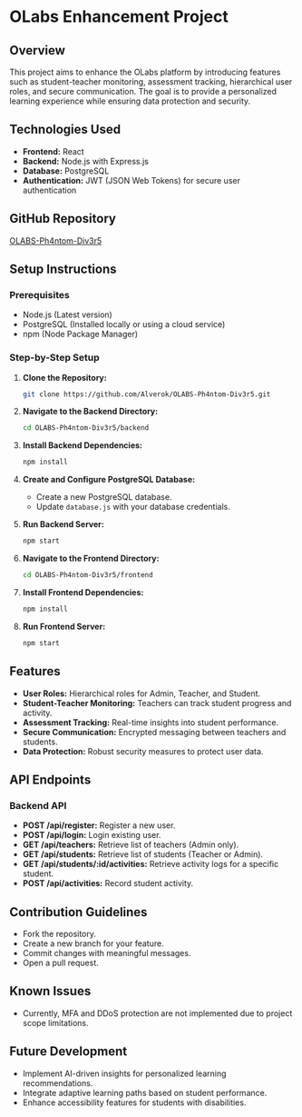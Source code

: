 # OLabs Enhancement Project

## Overview

This project aims to enhance the OLabs platform by introducing features such as student-teacher monitoring, assessment tracking, hierarchical user roles, and secure communication. The goal is to provide a personalized learning experience while ensuring data protection and security.

## Technologies Used

- **Frontend:** React
- **Backend:** Node.js with Express.js
- **Database:** PostgreSQL
- **Authentication:** JWT (JSON Web Tokens) for secure user authentication

## GitHub Repository

[OLABS-Ph4ntom-Div3r5](https://github.com/Alverok/OLABS-Ph4ntom-Div3r5)

## Setup Instructions

### Prerequisites

- Node.js (Latest version)
- PostgreSQL (Installed locally or using a cloud service)
- npm (Node Package Manager)

### Step-by-Step Setup

1. **Clone the Repository:**
   ```bash
   git clone https://github.com/Alverok/OLABS-Ph4ntom-Div3r5.git
   ```

2. **Navigate to the Backend Directory:**
   ```bash
   cd OLABS-Ph4ntom-Div3r5/backend
   ```

3. **Install Backend Dependencies:**
   ```bash
   npm install
   ```

4. **Create and Configure PostgreSQL Database:**
   - Create a new PostgreSQL database.
   - Update `database.js` with your database credentials.

5. **Run Backend Server:**
   ```bash
   npm start
   ```

6. **Navigate to the Frontend Directory:**
   ```bash
   cd OLABS-Ph4ntom-Div3r5/frontend
   ```

7. **Install Frontend Dependencies:**
   ```bash
   npm install
   ```

8. **Run Frontend Server:**
   ```bash
   npm start
   ```

## Features

- **User Roles:** Hierarchical roles for Admin, Teacher, and Student.
- **Student-Teacher Monitoring:** Teachers can track student progress and activity.
- **Assessment Tracking:** Real-time insights into student performance.
- **Secure Communication:** Encrypted messaging between teachers and students.
- **Data Protection:** Robust security measures to protect user data.

## API Endpoints

### Backend API

- **POST /api/register:** Register a new user.
- **POST /api/login:** Login existing user.
- **GET /api/teachers:** Retrieve list of teachers (Admin only).
- **GET /api/students:** Retrieve list of students (Teacher or Admin).
- **GET /api/students/:id/activities:** Retrieve activity logs for a specific student.
- **POST /api/activities:** Record student activity.

## Contribution Guidelines

- Fork the repository.
- Create a new branch for your feature.
- Commit changes with meaningful messages.
- Open a pull request.

## Known Issues

- Currently, MFA and DDoS protection are not implemented due to project scope limitations.

## Future Development

- Implement AI-driven insights for personalized learning recommendations.
- Integrate adaptive learning paths based on student performance.
- Enhance accessibility features for students with disabilities.
